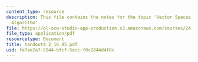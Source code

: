 ```yaml
---
content_type: resource
description: This file contains the notes for the topic 'Vector Spaces and the Statistical
  Algorithm'.
file: https://ol-ocw-studio-app-production.s3.amazonaws.com/courses/24-111-philosophy-of-quantum-mechanics-spring-2005/fe7ae2a75544bfcf5eccf0c2844d4f8c_handout4_2_16_05.pdf
file_type: application/pdf
resourcetype: Document
title: handout4_2_16_05.pdf
uid: fe7ae2a7-5544-bfcf-5ecc-f0c2844d4f8c
---
```

